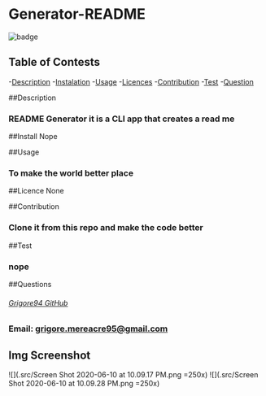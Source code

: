 # Generator-README

  ![badge](https://img.shields.io/badge/License-None-blue.svg)

  ## Table of Contests
  -[Description](#description)
  -[Instalation](#install)
  -[Usage](#usage)
  -[Licences](#licences)
  -[Contribution](#contribution)
  -[Test](#tests)
  -[Question](#questions)

  ##Description
  ### README Generator it is a CLI app that creates a read me 

  ##Install
  Nope

  ##Usage
  ### To make the world better place

  ##Licence
  None

  ##Contribution
  ### Clone it from this repo and make the code better

  ##Test
  ### nope

  ##Questions
  ###### [Grigore94 GitHub](https://github.com/)  
  ### Email: grigore.mereacre95@gmail.com

## Img Screenshot
![](.src/Screen Shot 2020-06-10 at 10.09.17 PM.png =250x)
![](.src/Screen Shot 2020-06-10 at 10.09.28 PM.png =250x)